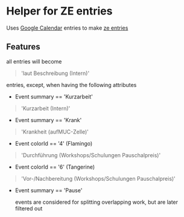 # Helper for ZE entries

Uses [Google Calendar](https://calendar.google.com/) entries to make [ze entries](https://ze.it-agile.de/)

## Features

all entries will become
> 'laut Beschreibung (Intern)'

entries, except, when having the following attributes

* Event summary == 'Kurzarbeit'

> 'Kurzarbeit (Intern)'

* Event summary == 'Krank'

> 'Krankheit (aufMUC-Zelle)'

* Event colorId == '4' (Flamingo)

> 'Durchführung (Workshops/Schulungen Pauschalpreis)'

* Event colorId == '6' (Tangerine)

> 'Vor-/Nachbereitung (Workshops/Schulungen Pauschalpreis)'

* Event summary == 'Pause'

  events are considered for splitting overlapping work, but are later filtered out